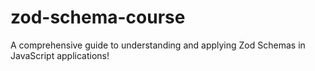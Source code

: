 # zod-schema-course
A comprehensive guide to understanding and applying Zod Schemas in JavaScript applications!
